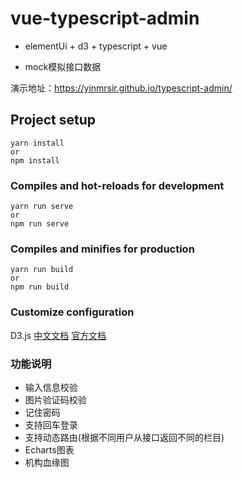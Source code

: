 # vue-typescript-admin
* elementUi + d3 + typescript + vue

* mock模拟接口数据

演示地址：https://yinmrsir.github.io/typescript-admin/

## Project setup
```
yarn install
or
npm install
```

### Compiles and hot-reloads for development
```
yarn run serve
or
npm run serve
```

### Compiles and minifies for production
```
yarn run build
or
npm run build
```

### Customize configuration

D3.js [中文文档](https://d3js.org.cn/document/) [官方文档](https://github.com/d3/d3/blob/master/API.md)

### 功能说明

* 输入信息校验
* 图片验证码校验
* 记住密码
* 支持回车登录
* 支持动态路由(根据不同用户从接口返回不同的栏目)
* Echarts图表
* 机构血缘图
